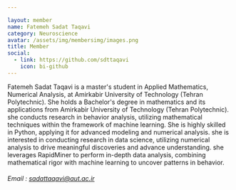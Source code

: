 ```yaml
---

layout: member
name: Fatemeh Sadat Taqavi
category: Neuroscience
avatar: /assets/img/membersimg/images.png
title: Member
social:
  - link: https://github.com/sdttaqavi
    icon: bi-github
---
```


Fatemeh Sadat Taqavi is a master's student in Applied Mathematics, Numerical Analysis, at Amirkabir University of Technology (Tehran Polytechnic). She holds a Bachelor's degree in mathematics and its applications from Amirkabir University of Technology (Tehran Polytechnic). she conducts research in behavior analysis, utilizing mathematical techniques within the framework of machine learning. She is highly skilled in Python, applying it for advanced modeling and numerical analysis. she is interested in conducting research in data science, utilizing numerical analysis to drive meaningful discoveries and advance understanding. she leverages RapidMiner to perform in-depth data analysis, combining mathematical rigor with machine learning to uncover patterns in behavior.

###### Email : sadattaqavi@aut.ac.ir
